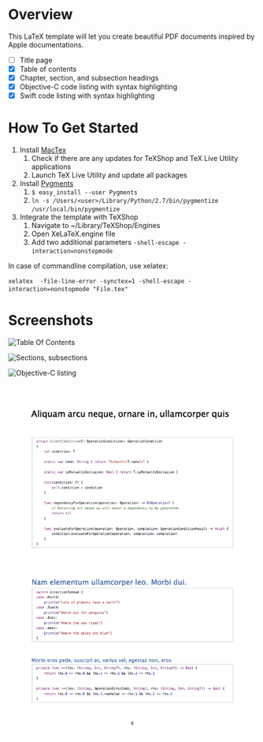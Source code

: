 # Overview

This LaTeX template will let you create beautiful PDF documents inspired by Apple documentations. 
- [ ] Title page
- [x] Table of contents
- [x] Chapter, section, and subsection headings
- [x] Objective-C code listing with syntax highlighting
- [x] Swift code listing with syntax highlighting

# How To Get Started

1. Install [MacTex](https://www.github.com)
    1. Check if there are any updates for TeXShop and TeX Live Utility applications
    2. Launch TeX Live Utility and update all packages
3. Install [Pygments](http://pygments.org)
    1. `$ easy_install --user Pygments`
    2. `ln -s /Users/<user>/Library/Python/2.7/bin/pygmentize /usr/local/bin/pygmentize`
2. Integrate the template with TeXShop
    1. Navigate to ~/Library/TeXShop/Engines
    2. Open XeLaTeX.engine file
    3. Add two additional parameters `-shell-escape -interaction=nonstopmode`


In case of commandline compilation, use xelatex:
```
xelatex  -file-line-error -synctex=1 -shell-escape -interaction=nonstopmode "File.tex"
```

# Screenshots

![Table Of Contents](https://raw.github.com/wnagrodzki/AppleDocumentationStyleLatexTemplate/master/Screen%20Shots/TOC.png)
 
![Sections, subsections](https://raw.github.com/wnagrodzki/AppleDocumentationStyleLatexTemplate/master/Screen%20Shots/Sections.png)
 
![Objective-C listing](https://raw.github.com/wnagrodzki/AppleDocumentationStyleLatexTemplate/master/Screen%20Shots/CodelistingObjC.png)

![Swift listing](https://raw.githubusercontent.com/wnagrodzki/AppleDocumentationStyleLatexTemplate/master/Screen%20Shots/CodelistingSwift.png)
